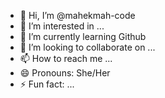 - 👋 Hi, I’m @mahekmah-code
- 👀 I’m interested in ...
- 🌱 I’m currently learning Github
- 💞️ I’m looking to collaborate on ...
- 📫 How to reach me ...
- 😄 Pronouns: She/Her
- ⚡ Fun fact: ...

<!---
mahekmah-code/mahekmah-code is a ✨ special ✨ repository because its `README.md` (this file) appears on your GitHub profile.
You can click the Preview link to take a look at your changes.
--->
